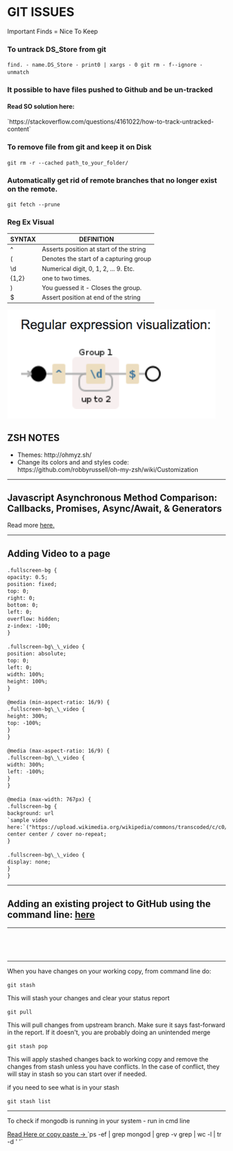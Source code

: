 <h1>GIT ISSUES</h1>

Important Finds = Nice To Keep

### To untrack DS_Store from git

`find. - name.DS_Store - print0 | xargs - 0 git rm - f--ignore - unmatch`

### It possible to have files pushed to Github and be un-tracked

<h4>Read SO solution here:</h4>
`https://stackoverflow.com/questions/4161022/how-to-track-untracked-content`

### To remove file from git and keep it on Disk

`git rm -r --cached path_to_your_folder/`

### Automatically get rid of remote branches that no longer exist on the remote.

`git fetch --prune`

### Reg Ex Visual

| SYNTAX | DEFINITION                              |
| ------ | --------------------------------------- |
| ^      | Asserts position at start of the string |
| (      | Denotes the start of a capturing group  |
| \d     | Numerical digit, 0, 1, 2, ... 9. Etc.   |
| {1,2}  | one to two times.                       |
| )      | You guessed it - Closes the group.      |
| $      | Assert position at end of the string    |

![visual](https://raw.githubusercontent.com/IamGiel/notes/master/images/regex%20visual.png)

<h2>ZSH NOTES</h2>
<ul>
  <li>Themes: http://ohmyz.sh/ </li>
  <li>Change its colors and and styles code: https://github.com/robbyrussell/oh-my-zsh/wiki/Customization</li>
</ul>

<hr>

<h2>Javascript Asynchronous Method Comparison: Callbacks, Promises, Async/Await, & Generators</h2>

<p>Read more <a href="https://medium.com/@jamil.lawrence/javascript-asynchronous-method-comparison-callbacks-promises-async-await-generators-e689d579aba7">here.</a></p>

<hr>

<h2>Adding Video to a page</h2>

```//start video styles
.fullscreen-bg {
opacity: 0.5;
position: fixed;
top: 0;
right: 0;
bottom: 0;
left: 0;
overflow: hidden;
z-index: -100;
}

.fullscreen-bg\_\_video {
position: absolute;
top: 0;
left: 0;
width: 100%;
height: 100%;
}

@media (min-aspect-ratio: 16/9) {
.fullscreen-bg\_\_video {
height: 300%;
top: -100%;
}
}

@media (max-aspect-ratio: 16/9) {
.fullscreen-bg\_\_video {
width: 300%;
left: -100%;
}
}

@media (max-width: 767px) {
.fullscreen-bg {
background: url
`sample video here:`("https://upload.wikimedia.org/wikipedia/commons/transcoded/c/c0/Big_Buck_Bunny_4K.webm/Big_Buck_Bunny_4K.webm.480p.webmm") center center / cover no-repeat;
}

.fullscreen-bg\_\_video {
display: none;
}
}
```

<hr>
<h2>Adding an existing project to GitHub using the command line: <a href="https://help.github.com/articles/adding-an-existing-project-to-github-using-the-command-line/">here</a></h2>
<hr><br>

<br><hr>
<p>
When you have changes on your working copy, from command line do:

`git stash`

This will stash your changes and clear your status report

`git pull`

This will pull changes from upstream branch. Make sure it says fast-forward in the report. If it doesn't, you are probably doing an unintended merge

`git stash pop`

This will apply stashed changes back to working copy and remove the changes from stash unless you have conflicts. In the case of conflict, they will stay in stash so you can start over if needed.

if you need to see what is in your stash

`git stash list`
</p>

<hr>
<p>To check if mongodb is running in your system - run in cmd line</p>
<a href="https://stackoverflow.com/questions/31561098/how-to-check-if-mongo-db-is-running-on-mac"> Read Here or copy paste -> </a>
`ps -ef | grep mongod | grep -v grep | wc -l | tr -d ' '`
